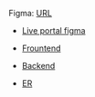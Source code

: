 Figma: [URL](https://www.figma.com/proto/5OhXz6vf6md9xvbty7vJZN/Final-Dashboard-Design?page-id=0%3A1&type=design&node-id=8-1663&viewport=-282%2C601%2C0.07&t=6gBed8DDmCRn6K8z-1&scaling=min-zoom&starting-point-node-id=8%3A1663&mode=design)

- [Live portal figma](https://www.figma.com/file/aAdf3gnxXO8hJb7G7wdBcD/Untitled?resource_type=file&email=vrutikdholakia1402%40gmail.com&is_not_gen_0=true&email_token=stv2-vrutikdholakia1402%2540gmail.com-2ec43d9fb187a9dd17c06ec3d1297c4f4c250bd98612d1b78f30e3236749f1f3-1706986967&editor_type=design)

- [Frountend](./ui/)

- [Backend](./backend/)


- [ER](./ER%20diagram%20V2.pdf)